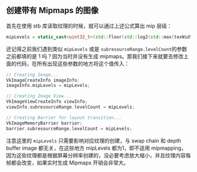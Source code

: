 ## 创建带有 Mipmaps 的图像

首先在使用 stb 库读取纹理的时候，就可以通过上述公式算出 mip 层级：

```c++
mipLevels = static_cast<uint32_t>(std::floor(std::log2(std::max(texWidth, texHeight)))) + 1;
```

还记得之前我们遇到类似 `mipLevels` 或是 `subresourceRange.levelCount`的参数之前都填的是 1 吗？因为当时并没有生成 mipmaps。那我们接下来就要去修改上面的代码，在所有出现这些参数的地方将这个值传入：

```cpp
// Creating Image...
VkImageCreateInfo imageInfo;
imageInfo.mipLevels = mipLevels;

// Creating Image View...
VkImageViewCreateInfo viewInfo;
viewInfo.subresourceRange.levelCount = mipLevels;

// Creating Barrier for layout transition...
VkImageMemoryBarrier barrier;
barrier.subresourceRange.levelCount = mipLevels;
```

注意这里的 `mipLevels` 只需要影响对应纹理的创建，与 swap chain 和 depth buffer image 都无关，在这些地方 mipLevels 都为1，即不适用 mipmapping，因为这些纹理都是根据屏幕分辨率创建的，没必要考虑放大缩小，并且纹理内容每帧都会改变，如果实时生成 Mipmaps 开销会非常大。

